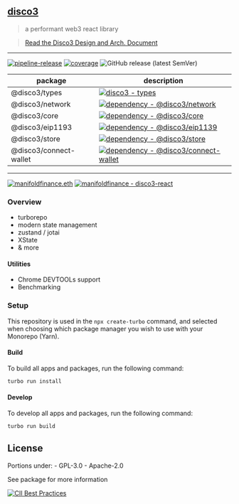 <!-- VERSION 2022.01.04 -->

## [disco3](https://manifoldfinance.com)

> a performant web3 react library

> [Read the Disco3 Design and Arch. Document](https://github.com/manifoldfinance/disco3-react/blob/master/DISCO3.md)

---

[![pipeline-release](https://github.com/manifoldfinance/disco3-react/actions/workflows/pipeline-release.yml/badge.svg)](https://github.com/manifoldfinance/disco3-react/actions/workflows/pipeline-release.yml)
[![coverage](https://github.com/manifoldfinance/disco3-react/actions/workflows/coverage.yml/badge.svg)](https://github.com/manifoldfinance/disco3-react/actions/workflows/coverage.yml)
![GitHub release (latest SemVer)](https://img.shields.io/github/v/release/manifoldfinance/disco3-react)

| package                | description                                                                                                                                                                                          |
| ---------------------- | ---------------------------------------------------------------------------------------------------------------------------------------------------------------------------------------------------- |
| @disco3/types          | [![disco3 - types](https://img.shields.io/badge/disco3-types-black?logo=typescript&logoColor=white)](#)                                                                                              |
| @disco3/network        | [![dependency - @disco3/network](https://img.shields.io/badge/dependency-%40disco3%2Fnetwork-black?logo=ethereum&logoColor=white)](https://www.npmjs.com/package/@disco3/network)                    |
| @disco3/core           | [![dependency - @disco3/core](https://img.shields.io/badge/dependency-%40disco3%2Fcore-black?logo=react&logoColor=white)](https://www.npmjs.com/package/@disco3/core)                                |
| @disco3/eip1193        | [![dependency - @disco3/eip1139](https://img.shields.io/badge/dependency-%40disco3%2Feip1139-black?logo=ethereum&logoColor=white)](https://www.npmjs.com/package/@disco3/eip1139)                    |
| @disco3/store          | [![dependency - @disco3/store](https://img.shields.io/badge/dependency-%40disco3%2Fstore-black?logo=ethereum&logoColor=white)](https://www.npmjs.com/package/@disco3/store)                          |
| @disco3/connect-wallet | [![dependency - @disco3/connect-wallet](https://img.shields.io/badge/dependency-%40disco3%2Fconnect--wallet-black?logo=react&logoColor=white)](https://www.npmjs.com/package/@disco3/connect-wallet) |

---

[![manifoldfinance.eth](https://img.shields.io/static/v1?label=&message=manifoldfinance.eth&color=black&logo=ethereum&logoColor=white)](https://etherscan.io/enslookup-search?search=manifoldfinance.eth)
[![manifoldfinance - disco3-react](https://img.shields.io/static/v1?label=manifoldfinance&message=disco3-react&color=black&logo=github)](https://github.com/manifoldfinance/disco3-react 'Go to GitHub repo')

### Overview

- turborepo
- modern state management
- zustand / jotai
- XState
- & more

#### Utilities

- Chrome DEVTOOLs support
- Benchmarking

### Setup

This repository is used in the `npx create-turbo` command, and selected when choosing which package
manager you wish to use with your Monorepo (Yarn).

#### Build

To build all apps and packages, run the following command:

```sh
turbo run install
```

#### Develop

To develop all apps and packages, run the following command:

```sh
turbo run build
```

## License

Portions under: - GPL-3.0 - Apache-2.0

See package for more information

[![CII Best Practices](https://bestpractices.coreinfrastructure.org/projects/5693/badge)](https://bestpractices.coreinfrastructure.org/projects/5693)
